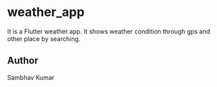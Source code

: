 # weather_app

It is a Flutter weather app. It shows weather condition through gps and other place by searching.

## Author

Sambhav Kumar


